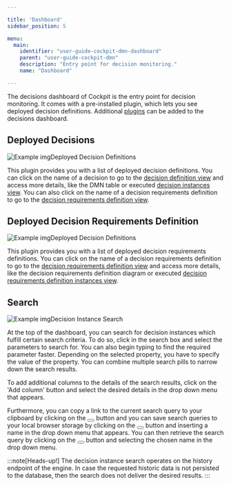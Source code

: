 ```yaml
---

title: 'Dashboard'
sidebar_position: 5

menu:
  main:
    identifier: "user-guide-cockpit-dmn-dashboard"
    parent: "user-guide-cockpit-dmn"
    description: "Entry point for decision monitoring."
    name: "Dashboard"

---
```


The decisions dashboard of Cockpit is the entry point for decision monitoring. It comes with a pre-installed plugin, which lets you see deployed decision definitions. Additional [plugins](../extend/plugins.md) can be added to the decisions dashboard.


## Deployed Decisions

![Example img](./../img/cockpit-decision-definition-list.png)Deployed Decision Definitions

This plugin provides you with a list of deployed decision definitions. You can click on the name of a decision to go to the [decision definition view][decision-definition-view] and access more details, like the DMN table or executed [decision instances view][decision-instance-view]. 
You can also click on the name of a decision requirements definition to go to the [decision requirements definition view][decision-requirements-definition-view].


## Deployed Decision Requirements Definition

![Example img](./../img/cockpit-drd-list.png)Deployed Decision Definitions

This plugin provides you with a list of deployed decision requirements definitions. You can click on the name of a decision requirements definition to go to the [decision requirements definition view][decision-requirements-definition-view] and access more details, like the decision requirements definition diagram or executed [decision requirements definition instances view][decision-requirements-definition-instance-view]. 


## Search

![Example img](./../img/dmn/decision-instance-search.png)Decision Instance Search

At the top of the dashboard, you can search for decision instances which fulfill certain search criteria. To do so, click in the search box and select the parameters to search for. You can also begin typing to find the required parameter faster. Depending on the selected property, you have to specify the value of the property. You can combine multiple search pills to narrow down the search results.

To add additional columns to the details of the search results, click on the 'Add column' button and select the desired details in the drop down menu that appears.

Furthermore, you can copy a link to the current search query to your clipboard by clicking on the <button class="btn btn-xs"><i class="glyphicon glyphicon-link"></i></button> button and you can save search queries to your local browser storage by clicking on the <button class="btn btn-xs"><i class="glyphicon glyphicon-floppy-disk"></i></button> button and inserting a name in the drop down menu that appears. You can then retrieve the search query by clicking on the <button class="btn btn-xs"><i class="glyphicon glyphicon-floppy-disk"></i></button> button and selecting the chosen name in the drop down menu.

:::note[Heads-up!]
  The decision instance search operates on the history endpoint of the engine. In case the requested historic data is not persisted to the database, then the search does not deliver the desired results.
:::

[decision-definition-view]: ../dmn/decision-definition-view.md
[decision-instance-view]: ../dmn/decision-instance-view.md
[decision-requirements-definition-view]: ../dmn/decision-requirements-definition-view.md
[decision-requirements-definition-instance-view]: ../dmn/decision-requirements-instance-view.md
